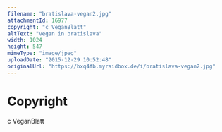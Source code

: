 ```yaml
---
filename: "bratislava-vegan2.jpg"
attachmentId: 16977
copyright: "c VeganBlatt"
altText: "vegan in bratislava"
width: 1024
height: 547
mimeType: "image/jpeg"
uploadDate: "2015-12-29 10:52:48"
originalUrl: "https://bxq4fb.myraidbox.de/i/bratislava-vegan2.jpg"
---
```


# Copyright

c VeganBlatt
